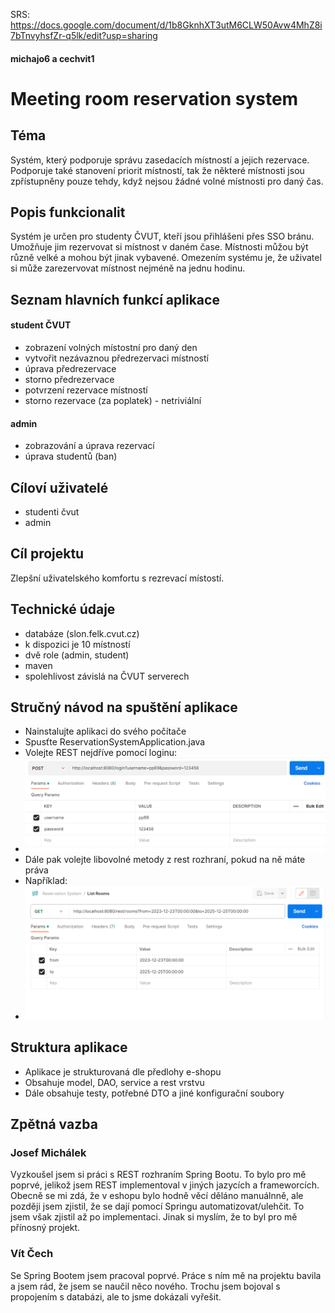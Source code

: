 SRS: https://docs.google.com/document/d/1b8GknhXT3utM6CLW50Avw4MhZ8i7bTnvyhsfZr-q5lk/edit?usp=sharing

#### michajo6 a cechvit1

# Meeting room reservation system

## Téma

Systém, který podporuje správu zasedacích místností a jejich rezervace. Podporuje také stanovení priorit
místností, tak že některé místnosti jsou zpřístupněny pouze tehdy, když nejsou žádné volné místnosti pro daný čas.

## Popis funkcionalit

Systém je určen pro studenty ČVUT, kteří jsou přihlášeni přes SSO bránu.
Umožňuje jim rezervovat si místnost v daném čase.
Místnosti můžou být různě velké a mohou být jinak vybavené. Omezením systému je, že
uživatel si může zarezervovat místnost nejméně na jednu hodinu.

## Seznam hlavních funkcí aplikace

#### student ČVUT

- zobrazení volných místostní pro daný den
- vytvořit nezávaznou předrezervaci místností
- úprava předrezervace
- storno předrezervace
- potvrzení rezervace místností
- storno rezervace (za poplatek) - netriviální

#### admin

- zobrazování a úprava rezervací
- úprava studentů (ban)

## Cíloví uživatelé

- studenti čvut
- admin

## Cíl projektu

Zlepšní uživatelského komfortu s rezrevací místostí.

## Technické údaje

- databáze (slon.felk.cvut.cz)
- k dispozici je 10 místností
- dvě role (admin, student)
- maven
- spolehlivost závislá na ČVUT serverech

## Stručný návod na spuštění aplikace

- Nainstalujte aplikaci do svého počítače
- Spusťte ReservationSystemApplication.java
- Volejte REST nejdříve pomocí loginu:
- ![img.png](img.png)
- Dále pak volejte libovolné metody z rest rozhraní, pokud na ně máte práva
- Například:
- ![img_1.png](img_1.png)

## Struktura aplikace

- Aplikace je strukturovaná dle předlohy e-shopu
- Obsahuje model, DAO, service a rest vrstvu
- Dále obsahuje testy, potřebné DTO a jiné konfigurační soubory

## Zpětná vazba

### Josef Michálek

Vyzkoušel jsem si práci s REST rozhraním Spring Bootu. To bylo pro mě poprvé, jelikož jsem REST implementoval v jiných
jazycích a frameworcích. Obecně se mi zdá, že v eshopu bylo hodně věcí děláno manuálnně, ale později jsem zjistil, že se
dají pomocí Springu automatizovat/ulehčit. To jsem však zjistil až po implementaci. Jinak si myslím, že to byl pro mě
přínosný projekt.

### Vít Čech

Se Spring Bootem jsem pracoval poprvé. Práce s ním mě na projektu bavila a jsem rád, že jsem se naučil něco nového.
Trochu jsem bojoval s propojením s databázi, ale to jsme dokázali vyřešit.
